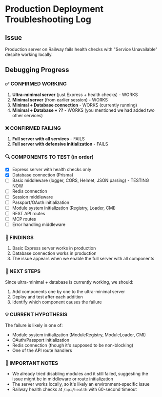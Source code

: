 # Production Deployment Troubleshooting Log

## Issue
Production server on Railway fails health checks with "Service Unavailable" despite working locally.

## Debugging Progress

### ✅ CONFIRMED WORKING
1. **Ultra-minimal server** (just Express + health checks) - WORKS
2. **Minimal server** (from earlier session) - WORKS
3. **Minimal + Database connection** - WORKS (currently running)
4. **Minimal + Database + ??** - WORKS (you mentioned we had added two other services)

### ❌ CONFIRMED FAILING
1. **Full server with all services** - FAILS
2. **Full server with defensive initialization** - FAILS

### 🔍 COMPONENTS TO TEST (in order)
- [x] Express server with health checks only
- [x] Database connection (Prisma)
- [ ] Basic middleware (logger, CORS, Helmet, JSON parsing) - TESTING NOW
- [ ] Redis connection
- [ ] Session middleware
- [ ] Passport/OAuth initialization
- [ ] Module system initialization (Registry, Loader, CMI)
- [ ] REST API routes
- [ ] MCP routes
- [ ] Error handling middleware

### 📝 FINDINGS
1. Basic Express server works in production
2. Database connection works in production
3. The issue appears when we enable the full server with all components

### 🎯 NEXT STEPS
Since ultra-minimal + database is currently working, we should:
1. Add components one by one to the ultra-minimal server
2. Deploy and test after each addition
3. Identify which component causes the failure

### 💡 CURRENT HYPOTHESIS
The failure is likely in one of:
- Module system initialization (ModuleRegistry, ModuleLoader, CMI)
- OAuth/Passport initialization
- Redis connection (though it's supposed to be non-blocking)
- One of the API route handlers

### 📌 IMPORTANT NOTES
- We already tried disabling modules and it still failed, suggesting the issue might be in middleware or route initialization
- The server works locally, so it's likely an environment-specific issue
- Railway health checks at `/api/health` with 60-second timeout